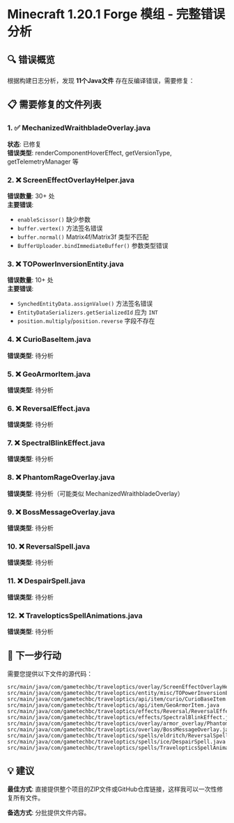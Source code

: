# Minecraft 1.20.1 Forge 模组 - 完整错误分析

## 🔍 错误概览

根据构建日志分析，发现 **11个Java文件** 存在反编译错误，需要修复：

## 📋 需要修复的文件列表

### 1. ✅ MechanizedWraithbladeOverlay.java 
**状态**: 已修复  
**错误类型**: renderComponentHoverEffect, getVersionType, getTelemetryManager 等

### 2. ❌ ScreenEffectOverlayHelper.java
**错误数量**: 30+ 处  
**主要错误**:
- `enableScissor()` 缺少参数
- `buffer.vertex()` 方法签名错误
- `buffer.normal()` Matrix4f/Matrix3f 类型不匹配
- `BufferUploader.bindImmediateBuffer()` 参数类型错误

### 3. ❌ TOPowerInversionEntity.java
**错误数量**: 10+ 处  
**主要错误**:
- `SynchedEntityData.assignValue()` 方法签名错误
- `EntityDataSerializers.getSerializedId` 应为 `INT`
- `position.multiply`/`position.reverse` 字段不存在

### 4. ❌ CurioBaseItem.java
**错误类型**: 待分析

### 5. ❌ GeoArmorItem.java
**错误类型**: 待分析

### 6. ❌ ReversalEffect.java
**错误类型**: 待分析

### 7. ❌ SpectralBlinkEffect.java
**错误类型**: 待分析

### 8. ❌ PhantomRageOverlay.java
**错误类型**: 待分析（可能类似 MechanizedWraithbladeOverlay）

### 9. ❌ BossMessageOverlay.java
**错误类型**: 待分析

### 10. ❌ ReversalSpell.java
**错误类型**: 待分析

### 11. ❌ DespairSpell.java
**错误类型**: 待分析

### 12. ❌ TravelopticsSpellAnimations.java
**错误类型**: 待分析

## 🎯 下一步行动

需要您提供以下文件的源代码：

```
src/main/java/com/gametechbc/traveloptics/overlay/ScreenEffectOverlayHelper.java
src/main/java/com/gametechbc/traveloptics/entity/misc/TOPowerInversionEntity.java
src/main/java/com/gametechbc/traveloptics/api/item/curio/CurioBaseItem.java
src/main/java/com/gametechbc/traveloptics/api/item/GeoArmorItem.java
src/main/java/com/gametechbc/traveloptics/effects/Reversal/ReversalEffect.java
src/main/java/com/gametechbc/traveloptics/effects/SpectralBlinkEffect.java
src/main/java/com/gametechbc/traveloptics/overlay/armor_overlay/PhantomRageOverlay.java
src/main/java/com/gametechbc/traveloptics/overlay/BossMessageOverlay.java
src/main/java/com/gametechbc/traveloptics/spells/eldritch/ReversalSpell.java
src/main/java/com/gametechbc/traveloptics/spells/ice/DespairSpell.java
src/main/java/com/gametechbc/traveloptics/spells/TravelopticsSpellAnimations.java
```

## 💡 建议

**最佳方式**: 直接提供整个项目的ZIP文件或GitHub仓库链接，这样我可以一次性修复所有文件。

**备选方式**: 分批提供文件内容。
